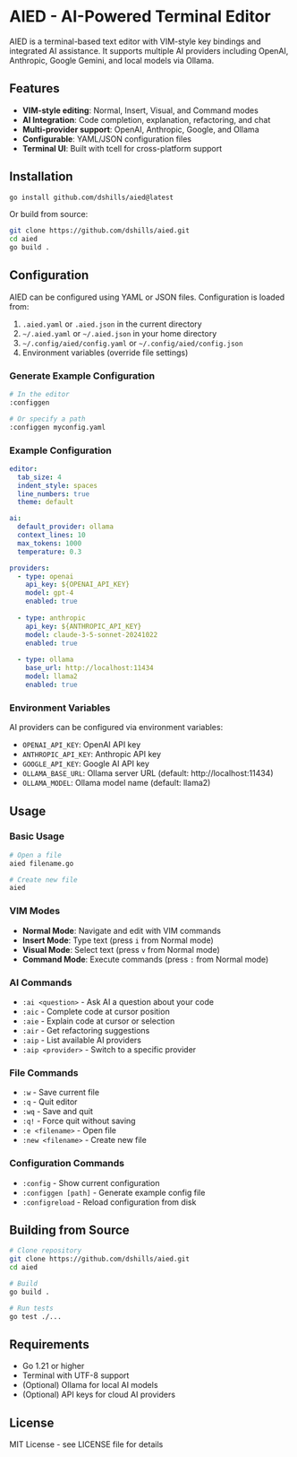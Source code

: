 # AIED - AI-Powered Terminal Editor

AIED is a terminal-based text editor with VIM-style key bindings and integrated AI assistance. It supports multiple AI providers including OpenAI, Anthropic, Google Gemini, and local models via Ollama.

## Features

- **VIM-style editing**: Normal, Insert, Visual, and Command modes
- **AI Integration**: Code completion, explanation, refactoring, and chat
- **Multi-provider support**: OpenAI, Anthropic, Google, and Ollama
- **Configurable**: YAML/JSON configuration files
- **Terminal UI**: Built with tcell for cross-platform support

## Installation

```bash
go install github.com/dshills/aied@latest
```

Or build from source:

```bash
git clone https://github.com/dshills/aied.git
cd aied
go build .
```

## Configuration

AIED can be configured using YAML or JSON files. Configuration is loaded from:

1. `.aied.yaml` or `.aied.json` in the current directory
2. `~/.aied.yaml` or `~/.aied.json` in your home directory
3. `~/.config/aied/config.yaml` or `~/.config/aied/config.json`
4. Environment variables (override file settings)

### Generate Example Configuration

```bash
# In the editor
:configgen

# Or specify a path
:configgen myconfig.yaml
```

### Example Configuration

```yaml
editor:
  tab_size: 4
  indent_style: spaces
  line_numbers: true
  theme: default

ai:
  default_provider: ollama
  context_lines: 10
  max_tokens: 1000
  temperature: 0.3

providers:
  - type: openai
    api_key: ${OPENAI_API_KEY}
    model: gpt-4
    enabled: true
    
  - type: anthropic
    api_key: ${ANTHROPIC_API_KEY}
    model: claude-3-5-sonnet-20241022
    enabled: true
    
  - type: ollama
    base_url: http://localhost:11434
    model: llama2
    enabled: true
```

### Environment Variables

AI providers can be configured via environment variables:

- `OPENAI_API_KEY`: OpenAI API key
- `ANTHROPIC_API_KEY`: Anthropic API key
- `GOOGLE_API_KEY`: Google AI API key
- `OLLAMA_BASE_URL`: Ollama server URL (default: http://localhost:11434)
- `OLLAMA_MODEL`: Ollama model name (default: llama2)

## Usage

### Basic Usage

```bash
# Open a file
aied filename.go

# Create new file
aied
```

### VIM Modes

- **Normal Mode**: Navigate and edit with VIM commands
- **Insert Mode**: Type text (press `i` from Normal mode)
- **Visual Mode**: Select text (press `v` from Normal mode)
- **Command Mode**: Execute commands (press `:` from Normal mode)

### AI Commands

- `:ai <question>` - Ask AI a question about your code
- `:aic` - Complete code at cursor position
- `:aie` - Explain code at cursor or selection
- `:air` - Get refactoring suggestions
- `:aip` - List available AI providers
- `:aip <provider>` - Switch to a specific provider

### File Commands

- `:w` - Save current file
- `:q` - Quit editor
- `:wq` - Save and quit
- `:q!` - Force quit without saving
- `:e <filename>` - Open file
- `:new <filename>` - Create new file

### Configuration Commands

- `:config` - Show current configuration
- `:configgen [path]` - Generate example config file
- `:configreload` - Reload configuration from disk

## Building from Source

```bash
# Clone repository
git clone https://github.com/dshills/aied.git
cd aied

# Build
go build .

# Run tests
go test ./...
```

## Requirements

- Go 1.21 or higher
- Terminal with UTF-8 support
- (Optional) Ollama for local AI models
- (Optional) API keys for cloud AI providers

## License

MIT License - see LICENSE file for details